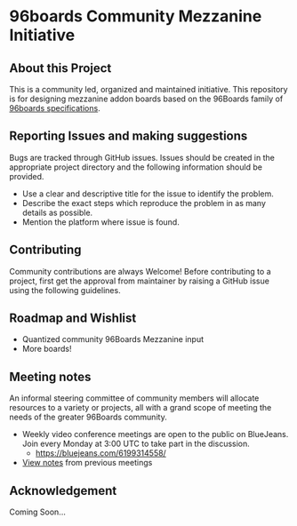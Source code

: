 # 96boards Community Mezzanine Initiative

## About this Project

This is a community led, organized and maintained initiative. This repository is for designing mezzanine addon boards based on the 96Boards family of [96boards specifications](https://www.96boards.org/specifications/). 

## Reporting Issues and making suggestions

Bugs are tracked through GitHub issues. Issues should be created in the appropriate project directory and the following information should be provided.

- Use a clear and descriptive title for the issue to identify the problem.
- Describe the exact steps which reproduce the problem in as many details as possible.
- Mention the platform where issue is found.

## Contributing

Community contributions are always Welcome! Before contributing to a project, first get the approval from maintainer by raising a GitHub issue using the following guidelines.

## Roadmap and Wishlist

- Quantized community 96Boards Mezzanine input
- More boards!

## Meeting notes

An informal steering committee of community members will allocate resources to a variety or projects, all with a grand scope of meeting the needs of the greater 96Boards community.

- Weekly video conference meetings are open to the public on BlueJeans. Join every Monday at 3:00 UTC to take part in the discussion.
   - https://bluejeans.com/6199314558/
- [View notes](meetings/README.md) from previous meetings

## Acknowledgement

Coming Soon...
